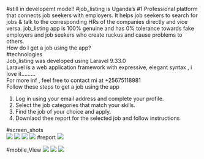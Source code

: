  #still in developemt mode!!
 #job_listing is Uganda’s #1 Professional platform that connects job seekers with employers. 
It helps job seekers to search for jobs & talk to the corresponding HRs of the companies directly and vice versa.
job_listing app is 100% genuine and has 0% tolerance towards fake employers and job seekers who create ruckus and cause problems to others. <br>
How do I get a job using the app? <br>
#technologies<br>
Job_listing was developed using Laravel 9.33.0 <br>
Laravel is a web application framework with expressive, elegant syntax , i love it......... <br>
For more inf , feel free to contact mi at +25675118981 <br>
Follow these steps to get a job using the app <br>

1. Log in using your email address  and complete your profile.
2. Select the job categories that match your skills.
3. Find the job of your choice and apply.
4. Downlaod thee report for the selected job and follow instructions<br>

#screen_shots <br>
<img src="screen_shots/home_web.png"/>
<img src="screen_shots/web_3.png"/>
<img src="screen_shots/web_2.png"/>
<img src="screen_shots/web.png"/>
#report
<img src="screen_shots/print_view.png"/>

#mobile_View
<img src="screen_shots/mobile.png"/>
<img src="screen_shots/mobile_2.png"/>
<img src="screen_shots/mobile_3.png"/>
